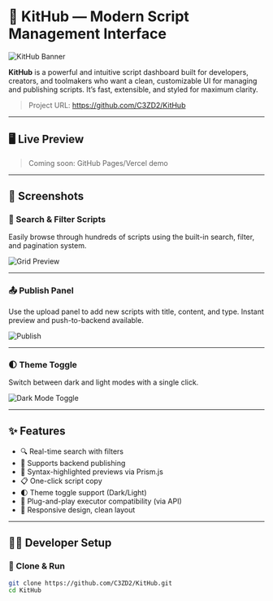 # 🚀 KitHub — Modern Script Management Interface

![KitHub Banner](https://i.imgur.com/pwP2uH7.png)

**KitHub** is a powerful and intuitive script dashboard built for developers, creators, and toolmakers who want a clean, customizable UI for managing and publishing scripts. It’s fast, extensible, and styled for maximum clarity.

> Project URL: https://github.com/C3ZD2/KitHub

---

## 🖥️ Live Preview

> Coming soon: GitHub Pages/Vercel demo

---

## 📸 Screenshots

### 🎯 Search & Filter Scripts  
Easily browse through hundreds of scripts using the built-in search, filter, and pagination system.

![Grid Preview](https://i.imgur.com/Ca2YJAH.png)

---

### 📤 Publish Panel  
Use the upload panel to add new scripts with title, content, and type. Instant preview and push-to-backend available.

![Publish](https://i.imgur.com/H2y9j0Q.png)

---

### 🌓 Theme Toggle  
Switch between dark and light modes with a single click.

![Dark Mode Toggle](https://i.imgur.com/Ag1nKUk.png)

---

## ✨ Features

- 🔍 Real-time search with filters
- 🧩 Supports backend publishing
- 📄 Syntax-highlighted previews via Prism.js
- 📋 One-click script copy
- 🌓 Theme toggle support (Dark/Light)
- 🔌 Plug-and-play executor compatibility (via API)
- 📱 Responsive design, clean layout

---

## 🧑‍💻 Developer Setup

### 🔧 Clone & Run

```bash
git clone https://github.com/C3ZD2/KitHub.git
cd KitHub
